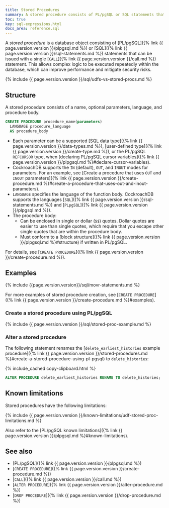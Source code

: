 ```yaml
---
title: Stored Procedures
summary: A stored procedure consists of PL/pgSQL or SQL statements that can be issued with a single call.
toc: true
key: sql-expressions.html
docs_area: reference.sql
---
```


A *stored procedure* is a database object consisting of [PL/pgSQL]({% link {{ page.version.version }}/plpgsql.md %}) or [SQL]({% link {{ page.version.version }}/sql-statements.md %}) statements that can be issued with a single [`CALL`]({% link {{ page.version.version }}/call.md %}) statement. This allows complex logic to be executed repeatedly within the database, which can improve performance and mitigate security risks.

{% include {{ page.version.version }}/sql/udfs-vs-stored-procs.md %}

## Structure

A stored procedure consists of a name, optional parameters, language, and procedure body.

~~~ sql
CREATE PROCEDURE procedure_name(parameters)
  LANGUAGE procedure_language
  AS procedure_body
~~~

- Each parameter can be a supported [SQL data type]({% link {{ page.version.version }}/data-types.md %}), [user-defined type]({% link {{ page.version.version }}/create-type.md %}), or the PL/pgSQL `REFCURSOR` type, when [declaring PL/pgSQL cursor variables]({% link {{ page.version.version }}/plpgsql.md %}#declare-cursor-variables).
- CockroachDB supports the `IN` (default), `OUT`, and `INOUT` modes for parameters. For an example, see [Create a procedure that uses `OUT` and `INOUT` parameters]({% link {{ page.version.version }}/create-procedure.md %}#create-a-procedure-that-uses-out-and-inout-parameters).
- `LANGUAGE` specifies the language of the function body. CockroachDB supports the languages [`SQL`]({% link {{ page.version.version }}/sql-statements.md %}) and [`PLpgSQL`]({% link {{ page.version.version }}/plpgsql.md %}).
- The procedure body: 
	- Can be enclosed in single or dollar (`$$`) quotes. Dollar quotes are easier to use than single quotes, which require that you escape other single quotes that are within the procedure body.
	- Must conform to a [block structure]({% link {{ page.version.version }}/plpgsql.md %}#structure) if written in PL/pgSQL.

For details, see [`CREATE PROCEDURE`]({% link {{ page.version.version }}/create-procedure.md %}).

## Examples

{% include {{page.version.version}}/sql/movr-statements.md %}

For more examples of stored procedure creation, see [`CREATE PROCEDURE`]({% link {{ page.version.version }}/create-procedure.md %}#examples).

### Create a stored procedure using PL/pgSQL

{% include {{ page.version.version }}/sql/stored-proc-example.md %}

### Alter a stored procedure

The following statement renames the [`delete_earliest_histories` example procedure]({% link {{ page.version.version }}/stored-procedures.md %}#create-a-stored-procedure-using-pl-pgsql) to `delete_histories`:

{% include_cached copy-clipboard.html %}
~~~ sql
ALTER PROCEDURE delete_earliest_histories RENAME TO delete_histories;
~~~

## Known limitations

Stored procedures have the following limitations:

{% include {{ page.version.version }}/known-limitations/udf-stored-proc-limitations.md %}

Also refer to the [PL/pgSQL known limitations]({% link {{ page.version.version }}/plpgsql.md %}#known-limitations).

## See also

- [PL/pgSQL]({% link {{ page.version.version }}/plpgsql.md %})
- [`CREATE PROCEDURE`]({% link {{ page.version.version }}/create-procedure.md %})
- [`CALL`]({% link {{ page.version.version }}/call.md %})
- [`ALTER PROCEDURE`]({% link {{ page.version.version }}/alter-procedure.md %})
- [`DROP PROCEDURE`]({% link {{ page.version.version }}/drop-procedure.md %})